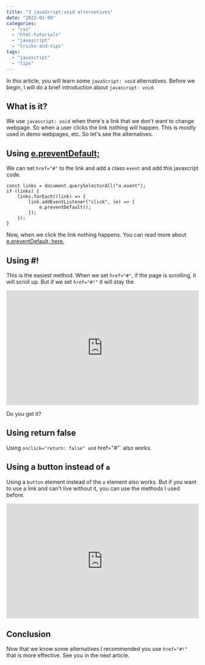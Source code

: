 ```yaml
---
title: "3 javaScript:void alternatives"
date: "2022-01-09"
categories: 
  - "css"
  - "html-tutorials"
  - "javascript"
  - "tricks-and-tips"
tags: 
  - "javascript"
  - "tips"
---
```


In this article, you will learn some `javaScript: void` alternatives. Before we begin, I will do a brief introduction about `javascript: void`.

## What is it?

We use `javascript: void` when there's a link that we don't want to change webpage. So when a user clicks the link nothing will happen. This is mostly used in demo webpages, etc. So let's see the alternatives.

## Using [e.preventDefault;](https://developer.mozilla.org/en-US/docs/Web/API/Event/preventDefault)

We can set `href="#"` to the link and add a class `event` and add this javascript code.

```
const links = document.querySelectorAll("a.event");
if (links) {
    links.forEach((link) => {
        link.addEventListener("click", (e) => {
            e.preventDefault();
        });
    });
}
```

Now, when we click the link nothing happens. You can read more about [e.preventDefault; here.](https://developer.mozilla.org/en-US/docs/Web/API/Event/preventDefault)

## Using #!

This is the easiest method. When we set `href="#"`, if the page is scrolling, it will scroll up. But if we set `href="#!"` it will stay the

<iframe height="300" style="width: 100%;" scrolling="no" title="Using `a` instead of `button`" src="https://codepen.io/Tronic247/embed/preview/xxXarZM?default-tab=result&amp;theme-id=dark" frameborder="no" loading="lazy" allowtransparency="true" allowfullscreen="true">Loading..</iframe>

  
Do you get it?

## Using return false

Using `onclick="return: false" and` href="#"\` also works.

## Using a button instead of `a`

Using a `button` element instead of the `a` element also works. But if you want to use a link and can't live without it, you can use the methods I used before.  

<iframe height="300" style="width: 100%;" scrolling="no" title="Using `a` instead of `button`" src="https://codepen.io/Tronic247/embed/preview/rNGZwmq?default-tab=result&amp;theme-id=dark" frameborder="no" loading="lazy" allowtransparency="true" allowfullscreen="true">Loading..</iframe>

## Conclusion

Now that we know some alternatives I recommended you use `href="#!"` that is more effective. See you in the next article.
